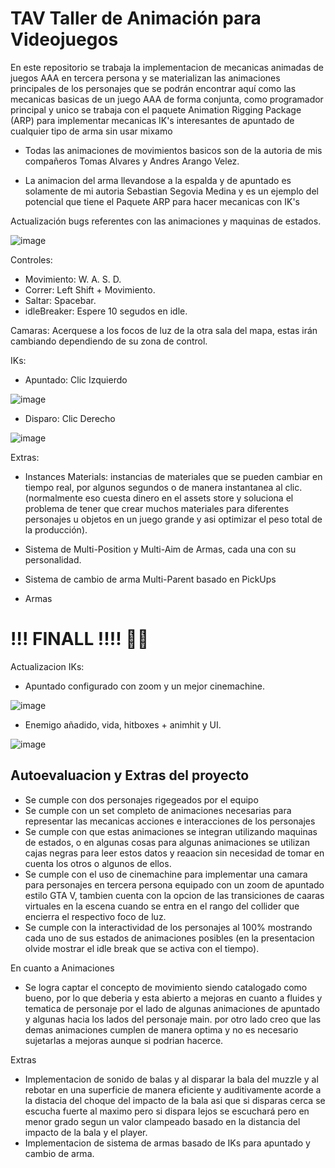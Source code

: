 # TAV Taller de Animación para Videojuegos
En este repositorio se trabaja la implementacion de mecanicas animadas de juegos AAA en tercera persona y se materializan las animaciones principales de los personajes que se podrán encontrar aquí como las mecanicas basicas de un juego AAA de forma conjunta, como programador principal y unico se trabaja con el paquete Animation Rigging Package (ARP) para implementar mecanicas IK's interesantes de apuntado de cualquier tipo de arma sin usar mixamo

- Todas las animaciones de movimientos basicos son de la autoria de mis compañeros Tomas Alvares y Andres Arango Velez.

- La animacion del arma llevandose a la espalda y de apuntado es solamente de mi autoria Sebastian Segovia Medina y es un ejemplo del potencial que tiene el Paquete ARP para hacer mecanicas con IK's


Actualización bugs referentes con las animaciones y maquinas de estados.

![image](https://github.com/Michikatsu0/TAV/assets/68073260/e27b6ba0-fb3d-4da6-afdd-bfad952cdeb0)

Controles: 
- Movimiento: W. A. S. D.
- Correr: Left Shift + Movimiento.
- Saltar: Spacebar.
- idleBreaker: Espere 10 segudos en idle.
  
Camaras: Acerquese a los focos de luz de la otra sala del mapa, estas irán cambiando dependiendo de su zona de control.

IKs:
- Apuntado: Clic Izquierdo
  
![image](https://github.com/Michikatsu0/TAV/assets/68073260/f17fd8da-06ed-4b6d-a153-5631cbdf78c7)

- Disparo: Clic Derecho

![image](https://github.com/Michikatsu0/TAV/assets/68073260/c05d2b6f-4230-4219-9f88-4c9dd8f21b5a)

Extras:
- Instances Materials: instancias de materiales que se pueden cambiar en tiempo real, por algunos segundos o de manera instantanea al clic. (normalmente eso cuesta dinero en el assets store y soluciona el problema de tener que crear muchos materiales para diferentes personajes u objetos en un juego grande y asi optimizar el peso total de la producción).

- Sistema de Multi-Position y Multi-Aim de Armas, cada una con su personalidad.

- Sistema de cambio de arma Multi-Parent basado en PickUps

- Armas

# !!! FINALL !!!! 🧑‍🔧

Actualizacion IKs: 
- Apuntado configurado con zoom y un mejor cinemachine.

![image](https://github.com/Michikatsu0/TAV/assets/68073260/5ecc1e2c-4605-4ad1-aa10-7227fdd6bc99)

- Enemigo añadido, vida, hitboxes + animhit y UI.

![image](https://github.com/Michikatsu0/TAV/assets/68073260/b285d52d-6e54-4737-b908-1740d36c0b09)

## Autoevaluacion y Extras del proyecto

- Se cumple con dos personajes rigegeados por el equipo
- Se cumple con un set completo de animaciones necesarias para representar las mecanicas acciones e interacciones de los personajes
- Se cumple con que estas animaciones se integran utilizando maquinas de estados, o en algunas cosas para algunas animaciones se utilizan cajas negras para leer estos datos y reaacion sin necesidad de tomar en cuenta los otros o algunos de ellos.
- Se cumple con el uso de cinemachine para implementar una camara para personajes en tercera persona equipado con un zoom de apuntado estilo GTA V, tambien cuenta con la opcion de las transiciones de caaras virtuales en la escena cuando se entra en el rango del collider que encierra el respectivo foco de luz.
- Se cumple con la interactividad de los personajes al 100% mostrando cada uno de sus estados de animaciones posibles (en la presentacion olvide mostrar el idle break que se activa con el tiempo).

En cuanto a Animaciones

- Se logra captar el concepto de movimiento siendo catalogado como bueno, por lo que deberia y esta abierto a mejoras en cuanto a fluides y tematica de personaje por el lado de algunas animaciones de apuntado y algunas hacia los lados del personaje main. por otro lado creo que las demas animaciones cumplen de manera optima y no es necesario sujetarlas a mejoras aunque si podrian hacerce.

Extras

- Implementacion de sonido de balas y al disparar la bala del muzzle y al rebotar en una superficie de manera eficiente y auditivamente acorde a la distacia del choque del impacto de la bala asi que si disparas cerca se escucha fuerte al maximo pero si dispara lejos se escuchará pero en menor grado segun un valor clampeado basado en la distancia del impacto de la bala y el player.
- Implementacion de sistema de armas basado de IKs para apuntado y cambio de arma.
